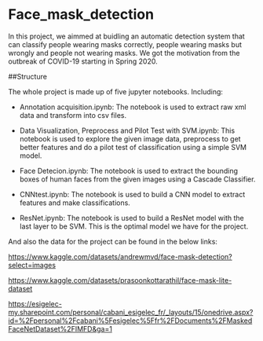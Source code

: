 # Face_mask_detection

In this project, we aimmed at buidling an automatic detection system that can classify people wearing masks correctly, people wearing masks but wrongly and people not wearing masks. We got the motivation from the outbreak of COVID-19 starting in Spring 2020. 

##Structure

The whole project is made up of five jupyter notebooks. Including:

* Annotation acquisition.ipynb: The notebook is used to extract raw xml data and transform into csv files.

* Data Visualization, Preprocess and Pilot Test with SVM.ipynb: This notebook is used to explore the given image data, preprocess to get better features and do a pilot test of classification using a simple SVM model.

* Face Detecion.ipynb: The notebook is used to extract the bounding boxes of human faces from the given images using a Cascade Classifier.

* CNNtest.ipynb: The notebook is used to build a CNN model to extract features and make classifications.

* ResNet.ipynb: The notebook is used to build a ResNet model with the last layer to be SVM. This is the optimal model we have for the project.

And also the data for the project can be found in the below links:

https://www.kaggle.com/datasets/andrewmvd/face-mask-detection?select=images

https://www.kaggle.com/datasets/prasoonkottarathil/face-mask-lite-dataset

https://esigelec-my.sharepoint.com/personal/cabani_esigelec_fr/_layouts/15/onedrive.aspx?id=%2Fpersonal%2Fcabani%5Fesigelec%5Ffr%2FDocuments%2FMaskedFaceNetDataset%2FIMFD&ga=1
